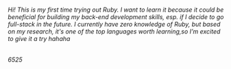 ###### *Hi! This is my first time trying out Ruby. I want to learn it because it could be beneficial for building my back-end development skills, esp. if I decide to go full-stack in the future. I currently have zero knowledge of Ruby, but based on my research, it's one of the top languages worth learning,so I’m excited to give it a try hahaha*

###### 6525



